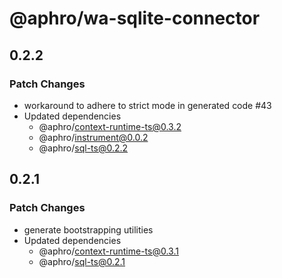 # @aphro/wa-sqlite-connector

## 0.2.2

### Patch Changes

- workaround to adhere to strict mode in generated code #43
- Updated dependencies
  - @aphro/context-runtime-ts@0.3.2
  - @aphro/instrument@0.0.2
  - @aphro/sql-ts@0.2.2

## 0.2.1

### Patch Changes

- generate bootstrapping utilities
- Updated dependencies
  - @aphro/context-runtime-ts@0.3.1
  - @aphro/sql-ts@0.2.1
